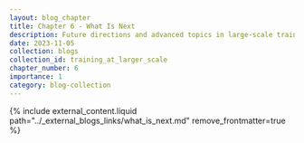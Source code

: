 ```yaml
---
layout: blog_chapter
title: Chapter 6 - What Is Next
description: Future directions and advanced topics in large-scale training
date: 2023-11-05
collection: blogs
collection_id: training_at_larger_scale
chapter_number: 6
importance: 1
category: blog-collection
---
```


{% include external_content.liquid path="../_external_blogs_links/what_is_next.md" remove_frontmatter=true %}
